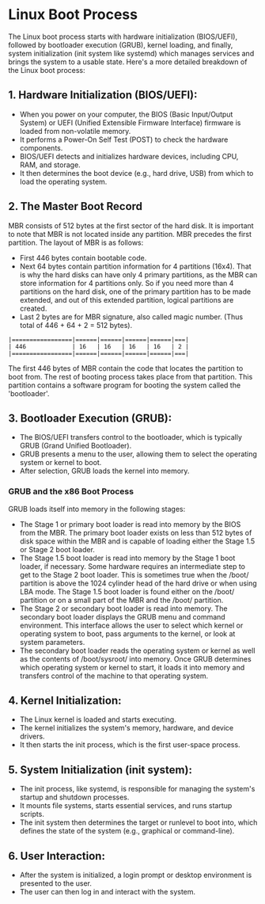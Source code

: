 # Linux Boot Process
The Linux boot process starts with hardware initialization (BIOS/UEFI), followed by bootloader execution (GRUB), kernel loading, and finally, system initialization (init system like systemd) which manages services and brings the system to a usable state. 
Here's a more detailed breakdown of the Linux boot process:
## 1. Hardware Initialization (BIOS/UEFI):
 - When you power on your computer, the BIOS (Basic Input/Output System) or UEFI (Unified Extensible Firmware Interface) firmware is loaded from non-volatile memory.
 - It performs a Power-On Self Test (POST) to check the hardware components.
 - BIOS/UEFI detects and initializes hardware devices, including CPU, RAM, and storage.
 - It then determines the boot device (e.g., hard drive, USB) from which to load the operating system. 
## 2. The Master Boot Record
MBR consists of 512 bytes at the first sector of the hard disk. It is important to note that MBR is not located inside any partition. MBR precedes the first partition. The layout of MBR is as follows:
 - First 446 bytes contain bootable code.
 - Next 64 bytes contain partition information for 4 partitions (16x4). That is why the hard disks can have only 4 primary partitions, as the MBR can store information for 4 partitions only. So if you need more than 4 partitions on the hard disk, one of the primary partition has to be made extended, and out of this extended partition, logical partitions are created.
 - Last 2 bytes are for MBR signature, also called magic number. (Thus total of 446 + 64 + 2 = 512 bytes).
```
|=================|======|======|======|======|===|
| 446             | 16   | 16   | 16   | 16   | 2 |
|=================|======|======|======|======|===|
```
The first 446 bytes of MBR contain the code that locates the partition to boot from. The rest of booting process takes place from that partition. This partition contains a software program for booting the system called the 'bootloader'.
## 3. Bootloader Execution (GRUB):
 - The BIOS/UEFI transfers control to the bootloader, which is typically GRUB (Grand Unified Bootloader).
 - GRUB presents a menu to the user, allowing them to select the operating system or kernel to boot.
 - After selection, GRUB loads the kernel into memory.
### GRUB and the x86 Boot Process
GRUB loads itself into memory in the following stages:
 - The Stage 1 or primary boot loader is read into memory by the BIOS from the MBR. The primary boot loader exists on less than 512 bytes of disk space within the MBR and is capable of loading either the Stage 1.5 or Stage 2 boot loader.
 - The Stage 1.5 boot loader is read into memory by the Stage 1 boot loader, if necessary. Some hardware requires an intermediate step to get to the Stage 2 boot loader. This is sometimes true when the /boot/ partition is above the 1024 cylinder head of the hard drive or when using LBA mode. The Stage 1.5 boot loader is found either on the /boot/ partition or on a small part of the MBR and the /boot/ partition.
 - The Stage 2 or secondary boot loader is read into memory. The secondary boot loader displays the GRUB menu and command environment. This interface allows the user to select which kernel or operating system to boot, pass arguments to the kernel, or look at system parameters.
 - The secondary boot loader reads the operating system or kernel as well as the contents of /boot/sysroot/ into memory. Once GRUB determines which operating system or kernel to start, it loads it into memory and transfers control of the machine to that operating system.
## 4. Kernel Initialization:
 - The Linux kernel is loaded and starts executing.
 - The kernel initializes the system's memory, hardware, and device drivers.
 - It then starts the init process, which is the first user-space process. 
## 5. System Initialization (init system):
 - The init process, like systemd, is responsible for managing the system's startup and shutdown processes.
 - It mounts file systems, starts essential services, and runs startup scripts.
 - The init system then determines the target or runlevel to boot into, which defines the state of the system (e.g., graphical or command-line). 
## 6. User Interaction:
 - After the system is initialized, a login prompt or desktop environment is presented to the user.
 - The user can then log in and interact with the system.
